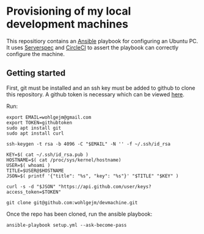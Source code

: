# Provisioning of my local development machines

This repositiory contains an [Ansible](https://www.ansible.com/) playbook
for configuring an Ubuntu PC.
It uses [Serverspec](https://serverspec.org/)
and [CircleCI](https://circleci.com/) to assert the playbook can
correctly configure the machine.

## Getting started
First, git must be installed and an ssh key must be added to github
to clone this repository.
A github token is necessary which can be viewed [here](https://github.com/settings/tokens).

Run:
```
export EMAIL=wohlgejm@gmail.com
export TOKEN=githubtoken
sudo apt install git
sudo apt install curl

ssh-keygen -t rsa -b 4096 -C "$EMAIL" -N '' -f ~/.ssh/id_rsa

KEY=$( cat ~/.ssh/id_rsa.pub )
HOSTNAME=$( cat /proc/sys/kernel/hostname)
USER=$( whoami )
TITLE=$USER@$HOSTNAME
JSON=$( printf '{"title": "%s", "key": "%s"}' "$TITLE" "$KEY" )

curl -s -d "$JSON" "https://api.github.com/user/keys?access_token=$TOKEN"

git clone git@github.com:wohlgejm/devmachine.git
```

Once the repo has been cloned, run the ansible playbook:
```
ansible-playbook setup.yml --ask-become-pass
```
